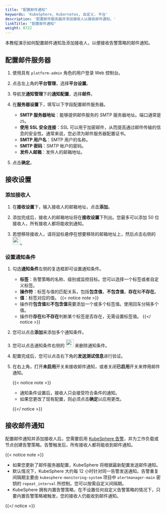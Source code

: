 ```yaml
---
title: "配置邮件通知"
keywords: 'KubeSphere, Kubernetes, 自定义, 平台'
description: '配置邮件服务器并添加接收人以接收邮件通知。'
linkTitle: "配置邮件通知"
weight: 8722
---
```


本教程演示如何配置邮件通知及添加接收人，以便接收告警策略的邮件通知。

## 配置邮件服务器

1. 使用具有 `platform-admin` 角色的用户登录 Web 控制台。

2. 点击左上角的**平台管理**，选择**平台设置**。

3. 导航至**通知管理**下的**通知配置**，选择**邮件**。

4. 在**服务器设置**下，填写以下字段配置邮件服务器。

   - **SMTP 服务器地址**：能够提供邮件服务的 SMTP 服务器地址。端口通常是 `25`。
   - **使用 SSL 安全连接**：SSL 可以用于加密邮件，从而提高通过邮件传输的信息的安全性。通常来说，您必须为邮件服务器配置证书。
   - **SMTP 用户名**：SMTP 用户的名称。
   - **SMTP 密码**：SMTP 帐户的密码。
   - **发件人邮箱**：发件人的邮箱地址。

5. 点击**确定**。

## 接收设置

### 添加接收人

1. 在**接收设置**下，输入接收人的邮箱地址，点击**添加**。

2. 添加完成后，接收人的邮箱地址将在**接收设置**下列出。您最多可以添加 50 位接收人，所有接收人都将能收到通知。

3. 若想移除接收人，请将鼠标悬停在想要移除的邮箱地址上，然后点击右侧的 <img src="/images/docs/common-icons/trashcan.png" width='25' height='25' />。

### 设置通知条件

1. 勾选**通知条件**左侧的复选框即可设置通知条件。
   
   - **标签**：告警策略的名称、级别或监控目标。您可以选择一个标签或者自定义标签。
   - **操作符**：标签与值的匹配关系，包括**包含值**，**不包含值**，**存在**和**不存在**。
   - **值**：标签对应的值。
   {{< notice note >}}
   - 操作符**包含值**和**不包含值**需要添加一个或多个标签值。使用回车分隔多个值。
   - 操作符**存在**和**不存在**判断某个标签是否存在，无需设置标签值。
   {{</ notice >}}

2. 您可以点击**添加**来添加多个通知条件。

3. 您可以点击通知条件右侧的 <img src="/images/docs/common-icons/trashcan.png" width='25' height='25' /> 来删除通知条件。

4. 配置完成后，您可以点击右下角的**发送测试信息**进行验证。

5. 在右上角，打开**未启用**开关来接收邮件通知，或者关闭**已启用**开关来停用邮件通知。

   {{< notice note >}}
   - 通知条件设置后，接收人只会接受符合条件的通知。
   - 如果您更改了现有配置，则必须点击**确定**以应用更改。

   {{</ notice >}} 

## 接收邮件通知

配置邮件通知并添加接收人后，您需要启用 [KubeSphere 告警](../../../../pluggable-components/alerting/)，并为工作负载或节点创建告警策略。告警触发后，所有接收人都将能收到邮件通知。

{{< notice note >}}

- 如果您更新了邮件服务器配置，KubeSphere 将根据最新配置发送邮件通知。
- 默认情况下，KubeSphere 大约每 12 小时针对同一告警发送通知。告警重复间隔期主要由 `kubesphere-monitoring-system` 项目中 `alertmanager-main` 密钥的 `repeat_interval` 所控制。您可以按需自定义间隔期。
- KubeSphere 拥有内置告警策略，在不设置任何自定义告警策略的情况下，只要内置告警策略被触发，您的接收人仍能收到邮件通知。

{{</ notice >}} 
